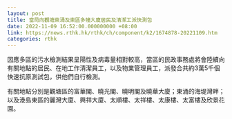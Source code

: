 ```yaml
---
layout: post
title: 當局向觀塘東涌及東區多幢大廈居民及清潔工派快測包
date: 2022-11-09 16:52:00.000000000 +08:00
link: https://news.rthk.hk/rthk/ch/component/k2/1674878-20221109.htm
categories: rthk
---
```


因應多區的污水檢測結果呈陽性及病毒量相對較高，當區的民政事務處將會陸續向有關地點的居民、在地工作清潔員工，以及物業管理員工，派發合共約3萬5千個快速抗原測試包，供他們自行檢測。

有關地點分別是觀塘區的富華閣、曉光閣、曉明閣及曉華大廈；東涌的海堤灣畔；以及港島東區的麗灣大廈、興祥大廈、太順樓、太祥樓、太康樓、太富樓及欣景花園。
